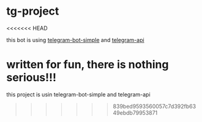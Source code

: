 # tg-project
<<<<<<< HEAD

this bot is using [telegram-bot-simple](https://hackage.haskell.org/package/telegram-bot-simple) and [telegram-api](https://hackage.haskell.org/package/telegram-api)

written for fun, there is nothing serious!!!
=======
this project is usin telegram-bot-simple and telegram-api
>>>>>>> 839bed9593560057c7d392fb6349ebdb79953871
